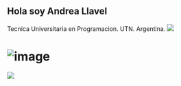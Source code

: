 ## Hola soy Andrea Llavel 

Tecnica Universitaria en Programacion. UTN. Argentina.
<img src="https://readme-typing-svg.demolab.com?font=Inconsolata&weight=500&size=50&duration=400&pause=300&color=A7A459&canter=true&vCenter=true&multiline=true&repeat=false&random=false/width=1300&height=140&lines=Soy+Tecnica;Universitaria+en+Programacion%2C+UTN+Argentina+goblin+and+magical+girl+wannabe+%E2%9C%A9" widht="70%" />

# ![image](https://github.com/Andrea-Llavel/Andrea-Llavel/assets/168279547/a41f491f-1b2d-4349-bcf6-5a27cab9786c) 
<img src="https://readme-typing-svg.demolab.com?font=Inconsolata&weight=500&size=50&duration=400&pause=300&color=A7A459&canter=true&vCenter=true&multiline=true&repeat=false&random=false/width=1300&height=140&lines=UTN;%2C+Argentina+goblin+and+magical+girl+wannabe+%E2%9C%A9" widht="70%" />
